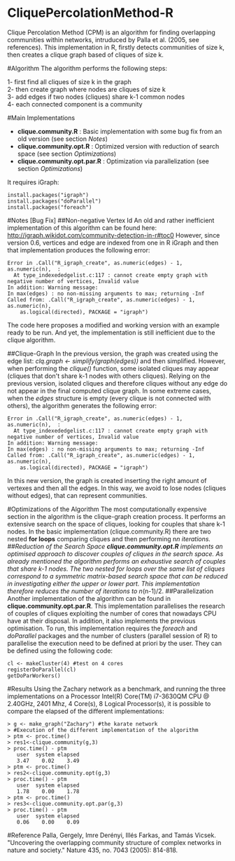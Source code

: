 # CliquePercolationMethod-R
Clique Percolation Method (CPM) is an algorithm for finding overlapping communities within networks, intruduced by Palla et al. (2005, see references). This implementation in R, firstly detects communities of size k, then creates a clique graph based of cliques of size k. 

#Algorithm
The algorithm performs the following steps:

1- first find all cliques of size k in the graph <br />
2- then create graph where nodes are cliques of size k <br />
3- add edges if two nodes (cliques) share k-1 common nodes <br />
4- each connected component is a community <br />

#Main Implementations
* __clique.community.R__ : Basic implementation with some bug fix from an old version (see section *Notes*)
* __clique.community.opt.R__ : Optimized version with reduction of search space (see section *Optimizations*)
* __clique.community.opt.par.R__ : Optimization via parallelization (see section *Optimizations*)
 
It requires iGraph:
```
install.packages("igraph")
install.packages("doParallel")
install.packages("foreach")
```

#Notes [Bug Fix]
##Non-negative Vertex Id
An old and rather inefficient implementation of this algorithm can be found here: http://igraph.wikidot.com/community-detection-in-r#toc0
However, since version 0.6, vertices and edge are indexed from one in R iGraph and then that implementation produces the following error:
```
Error in .Call("R_igraph_create", as.numeric(edges) - 1, as.numeric(n),  : 
  At type_indexededgelist.c:117 : cannot create empty graph with negative number of vertices, Invalid value
In addition: Warning message:
In max(edges) : no non-missing arguments to max; returning -Inf
Called from: .Call("R_igraph_create", as.numeric(edges) - 1, as.numeric(n), 
    as.logical(directed), PACKAGE = "igraph")
```
The code here proposes a modified and working version with an example ready to be run.
And yet, the implementation is still inefficient due to the clique algorithm. 


##Clique-Graph
In the previous version, the graph was created using the edge list: *clq.graph <- simplify(graph(edges))* and then simplified. However, when performing the *clique()* function, some isolated cliques may appear (cliques that don't share k-1 nodes with others cliques). Relying on the previous version, isolated cliques and therefore cliques without any edge do not appear in the final computed clique graph. 
In some extreme cases, when the *edges* structure is empty (every clique is not connected with others), the algorithm generates the following error:
```
Error in .Call("R_igraph_create", as.numeric(edges) - 1, as.numeric(n),  : 
  At type_indexededgelist.c:117 : cannot create empty graph with negative number of vertices, Invalid value
In addition: Warning message:
In max(edges) : no non-missing arguments to max; returning -Inf
Called from: .Call("R_igraph_create", as.numeric(edges) - 1, as.numeric(n), 
    as.logical(directed), PACKAGE = "igraph")
```
In this new version, the graph is created inserting the right amount of vertexes and then all the edges. In this way, we avoid to lose nodes (cliques without edges), that can represent communities.

#Optimizations of the Algorithm
The most computationally expensive section in the algorithm is the clique-graph creation process. It performs an extensive search on the space of cliques, looking for couples that share k-1 nodes. In the basic implementation (clique.community.R) there are two nested **for loops** comparing cliques and then performing n*n iterations.  
##Reduction of the Search Space
__clique.community.opt.R__ implements an optimised approach to discover couples of cliques in the search space. As already mentioned the algorithm performs an exhaustive search of couples that share k-1 nodes. The two nested for loops over the same list of cliques correspond to a symmetric matrix-based search space that can be reduced in investigating either the upper or lower part. This implementation therefore reduces the number of iterations to n*(n-1)/2. 
##Parallelization
Another implementation of the algorithm can be found in __clique.community.opt.par.R__. This implementation parallelises the research of couples of cliques exploiting the number of cores that nowadays CPU have at their disposal. In addition, it also implements the previous optimisation. To run, this implementation requires the *foreach* and *doParallel* packages and the number of clusters (parallel session of R) to parallelise the execution need to be defined at priori by the user. They can be defined using the following code:
```
cl <- makeCluster(4) #test on 4 cores
registerDoParallel(cl)
getDoParWorkers()
```

#Results
Using the Zachary network as a benchmark, and running the three implementations on a Processor	Intel(R) Core(TM) i7-3630QM CPU @ 2.40GHz, 2401 Mhz, 4 Core(s), 8 Logical Processor(s), it is possible to compare the elapsed of the different implementations:
```
> g <- make_graph("Zachary") #the karate network
> #Execution of the different implementation of the algorithm
> ptm <- proc.time()
> res1<-clique.community(g,3)
> proc.time() - ptm
   user  system elapsed 
   3.47    0.02    3.49 
> ptm <- proc.time()
> res2<-clique.community.opt(g,3)
> proc.time() - ptm
   user  system elapsed 
   1.78    0.00    1.78 
> ptm <- proc.time()
> res3<-clique.community.opt.par(g,3)
> proc.time() - ptm
   user  system elapsed 
   0.06    0.00    0.09 
```


#Reference
Palla, Gergely, Imre Derényi, Illés Farkas, and Tamás Vicsek. "Uncovering the overlapping community structure of complex networks in nature and society." Nature 435, no. 7043 (2005): 814-818.
